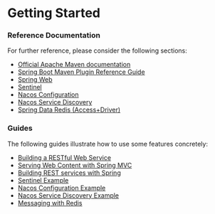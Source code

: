 # Getting Started

### Reference Documentation
For further reference, please consider the following sections:

* [Official Apache Maven documentation](https://maven.apache.org/guides/index.html)
* [Spring Boot Maven Plugin Reference Guide](https://docs.spring.io/spring-boot/docs/2.2.9.BUILD-SNAPSHOT/maven-plugin/)
* [Spring Web](https://docs.spring.io/spring-boot/docs/2.3.1.RELEASE/reference/htmlsingle/#boot-features-developing-web-applications)
* [Sentinel](https://spring-cloud-alibaba-group.github.io/github-pages/hoxton/en-us/index.html#_spring_cloud_alibaba_sentinel)
* [Nacos Configuration](https://spring-cloud-alibaba-group.github.io/github-pages/hoxton/en-us/index.html#_spring_cloud_alibaba_nacos_config)
* [Nacos Service Discovery](https://spring-cloud-alibaba-group.github.io/github-pages/hoxton/en-us/index.html#_spring_cloud_alibaba_nacos_discovery)
* [Spring Data Redis (Access+Driver)](https://docs.spring.io/spring-boot/docs/2.3.1.RELEASE/reference/htmlsingle/#boot-features-redis)

### Guides
The following guides illustrate how to use some features concretely:

* [Building a RESTful Web Service](https://spring.io/guides/gs/rest-service/)
* [Serving Web Content with Spring MVC](https://spring.io/guides/gs/serving-web-content/)
* [Building REST services with Spring](https://spring.io/guides/tutorials/bookmarks/)
* [Sentinel Example](https://github.com/alibaba/spring-cloud-alibaba/tree/master/spring-cloud-alibaba-examples/sentinel-example/sentinel-core-example)
* [Nacos Configuration Example](https://github.com/alibaba/spring-cloud-alibaba/tree/master/spring-cloud-alibaba-examples/nacos-example/nacos-config-example)
* [Nacos Service Discovery Example](https://github.com/alibaba/spring-cloud-alibaba/blob/master/spring-cloud-alibaba-examples/nacos-example/nacos-discovery-example/readme.md)
* [Messaging with Redis](https://spring.io/guides/gs/messaging-redis/)

